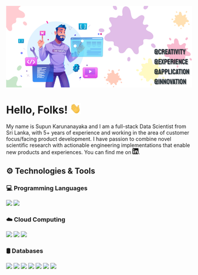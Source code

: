 [![Header](https://github.com/SupunKarunanayaka/SupunKarunanayaka/blob/main/Banner_Readme.jpg "Header")](https://some-url.dev/)

# Hello, Folks! <img src="https://github.com/SupunKarunanayaka/SupunKarunanayaka/blob/main/wave.gif" width="30px">

My name is Supun Karunanayaka and I am a full-stack Data Scientist from Sri Lanka, with 5+ years of experience and working in the area of customer focus/facing product development. I have passion to combine novel scientific research with actionable engineering implementations that enable new products and experiences. You can find me on [![LinkedIn][1.1]][1].

## ⚙️ Technologies & Tools
### 💻 Programming Languages
![](https://img.shields.io/badge/Code-Python-informational?style=plastic&logo=python&logoColor=white&color=2bbc8a)
![](https://img.shields.io/badge/Code-R-informational?style=plastic&logo=R&logoColor=white&color=FFC107)

### ☁️ Cloud Computing
![](https://img.shields.io/badge/Cloud-Azure-informational?style=plastic&logo=microsoft-azure&logoColor=white&color=2196F3)
![](https://img.shields.io/badge/Cloud-GCP-informational?style=plastic&logo=google-cloud&logoColor=white&color=EF5350)
![](https://img.shields.io/badge/Cloud-AWS-informational?style=plastic&logo=amazon-aws&logoColor=white&color=2bbc8a)

### 🛢️ Databases
![](https://img.shields.io/badge/SQL-MSSQL-informational?style=plastic&logo=microsoft-sql-server&logoColor=white&color=CC2927)
![](https://img.shields.io/badge/SQL-MySQL-informational?style=plastic&logo=mysql&logoColor=white&color=4479A1)
![](https://img.shields.io/badge/SQL-Oracle-informational?style=plastic&logo=oracle&logoColor=white&color=F80000)
![](https://img.shields.io/badge/SQL-PostgreSQL-informational?style=plastic&logo=postgresql&logoColor=white&color=336791)
![](https://img.shields.io/badge/NoSQL-MongoDB-informational?style=plastic&logo=mongodb&logoColor=white&color=47A248)
![](https://img.shields.io/badge/NoSQL-Cassandra-informational?style=plastic&logo=apache-cassandra&logoColor=white&color=1287B1)
![](https://img.shields.io/badge/NoSQL-HBase-informational?style=plastic&logo=amazon-aws&logoColor=white&color=2bbc8a)

<!--
**SupunKarunanayaka/SupunKarunanayaka** is a ✨ _special_ ✨ repository because its `README.md` (this file) appears on your GitHub profile.

Here are some ideas to get you started:

- 🔭 I’m currently working on ...
- 🌱 I’m currently learning ...
- 👯 I’m looking to collaborate on ...
- 🤔 I’m looking for help with ...
- 💬 Ask me about ...
- 📫 How to reach me: ...
- 😄 Pronouns: ...
- ⚡ Fun fact: ...
-->

<!-- icons without padding -->

[1.1]: https://github.com/SupunKarunanayaka/SupunKarunanayaka/blob/main/LinkedIn.png (Linkedin icon)

<!-- links to your social media accounts -->

[1]: www.linkedin.com/in/supunkarunanayaka

